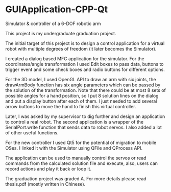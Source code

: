 # GUIApplication-CPP-Qt
Simulator &amp; controller of a 6-DOF robotic arm

This project is my undergraduate graduation project.

The initial target of this project is to design a control application for a virtual robot with multiple degrees of freedom (it later becomes the Simulator). 

I created a dialog based MFC application for the simulator. For the coordinates/angle transformation I used Edit boxes to pass data, buttons to trigger event and some check boxes and radio buttons for different options. 

For the 3D model, I used OpenGL API to draw an arm with six joints, the drawArmBody function has six angle parameters which can be passed by the solution of the transformation. Note that there could be at most 8 sets of possible angles for a hand position, so I put 8 solution lines on the dialog and put a display button after each of them. I just needed to add several arrow buttons to move the hand to finish this virtual controller.

Later, I was asked by my supervisor to dig further and design an application to control a real robot. The second application is a wrapper of the SerialPort.write function that sends data to robot servos. I also added a lot of other useful functions.

For the new controller I used Qt5 for the potential of migration to mobile OSes. I linked it with the Simulator using QFile and QProcess API.

The application can be used to manually control the servos or read commands from the calculated solution file and execute, also, users can record actions and play it back or loop it.


The graduation project was graded A. For more details please read thesis.pdf (mostly written in Chinese).
